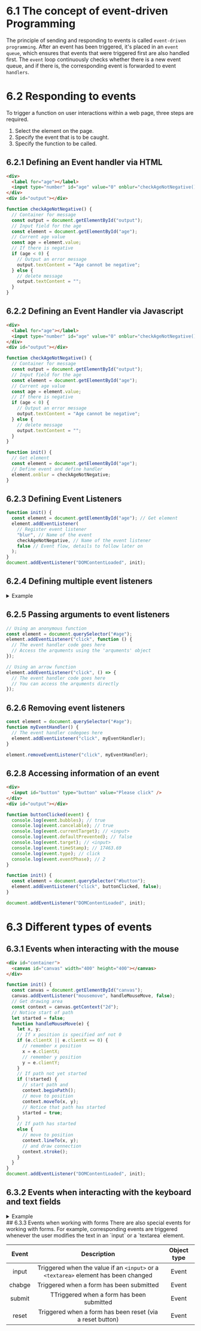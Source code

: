# 6.1 The concept of event-driven Programming

The principle of sending and responding to events is called `event-driven programming`.
After an event has been triggered, it's placed in an `event queue`, which ensures that events that were triggered first are also handled first. The `event` loop continuously checks whether there is a new event queue, and if there is, the corresponding event is forwarded to event `handlers`.

# 6.2 Responding to events

To trigger a function on user interactions within a web page, three steps are required.

1. Select the element on the page.
2. Specify the event that is to be caught.
3. Specify the function to be called.

## 6.2.1 Defining an Event handler via HTML

```html
<div>
  <label for="age"></label>
  <input type="number" id="age" value="0" onblur="checkAgeNotNegative()" />
</div>
<div id="output"></div>
```

```js
function checkAgeNotNegative() {
  // Container for message
  const output = document.getElementById("output");
  // Input field for the age
  const element = document.getElementById("age");
  // Current age value
  const age = element.value;
  // If there is negative
  if (age < 0) {
    // Output an error message
    output.textContent = "Age cannot be negative";
  } else {
    // delete message
    output.textContent = "";
  }
}
```

## 6.2.2 Defining an Event Handler via Javascript

```html
<div>
  <label for="age"></label>
  <input type="number" id="age" value="0" onblur="checkAgeNotNegative()" />
</div>
<div id="output"></div>
```

```js
function checkAgeNotNegative() {
  // Container for message
  const output = document.getElementById("output");
  // Input field for the age
  const element = document.getElementById("age");
  // Current age value
  const age = element.value;
  // If there is negative
  if (age < 0) {
    // Output an error message
    output.textContent = "Age cannot be negative";
  } else {
    // delete message
    output.textContent = "";
  }
}

function init() {
  // Get element
  const element = document.getElementById("age");
  // Define event and define handler
  element.onblur = checkAgeNotNegative;
}
```

## 6.2.3 Defining Event Listeners

```js
function init() {
  const element = document.getElementById("age"); // Get element
  element.addEventListener(
    // Register event listener
    "blur", // Name of the event
    checkAgeNotNegative, // Name of the event listener
    false // Event flow, details to follow later on
  );
}
document.addEventListener("DOMContentLoaded", init);
```

## 6.2.4 Defining multiple event listeners

<details>
  <summary>Example</summary>

```html
<div>
  <label for="age"></label>
  <input id="age" type="number" value="0" />
</div>
<div id="output"></div>
```

```js
function checkAgeNotNegative(age) {
  if (age < 0) {
    showMessage("Age must be a number");
  }
}
function checkAgeisNumber(age) {
  // Check is a value is a valid number
  if (!(!isNaN(parseFloat(age)) && isFinite(age))) {
    showMessage("Age must be a number");
  }
}

function clearMessage() {
  showMessage("");
}

function showMessage(message) {
  const output = document.querySelector("#output");
  output.textContent = message;
}

function getAgeValue() {
  const element = document.querySelector("#age");
  const age = element.value;
  return age;
}

function init() {
  const element = document.querySelector("#age");
  element.addEventListener("blur", clearMessage);
  element.addEventListener("blur", function () {
    // Anonymous function
    const age = getAgeValue(); // get value for age
    checkAgeNotNegative(age); // call the actual function
  });
  element.addEventListener("blur", function () {
    // Anonymous function
    const age = getAgeValue();
    checkAgeNotNegative(age);
  });
}

document.addEventListener("DOMContentLoaded", init);
```

</details>

## 6.2.5 Passing arguments to event listeners

```js
// Using an anonymous function
const element = document.querySelector("#age");
element.addEventListener("click", function () {
  // The event handler code goes here
  // Access the arquments using the 'arquments' object
});

// Using an arrow function
element.addEventListener("click", () => {
  // The event handler code goes here
  // You can access the arquments directly
});
```

## 6.2.6 Removing event listeners

```js
const element = document.querySelector("#age");
function myEventHandler() {
  // The event handler codegoes here
  element.addEventListener("click", myEventHandler);
}

element.removeEventListener("click", myEventHandler);
```

## 6.2.8 Accessing information of an event

```html
<div>
  <input id="button" type="button" value="Please click" />
</div>
<div id="output"></div>
```

```js
function buttonClicked(event) {
  console.log(event.bubbles); // true
  console.log(event.cancelable); // true
  console.log(event.currentTarget); // <input>
  console.log(event.defaultPrevented); // false
  console.log(event.target); // <input>
  console.log(event.timeStamp); // 17463.69
  console.log(event.type); // click
  console.log(event.eventPhase); // 2
}

function init() {
  const element = document.querySelector("#button");
  element.addEventListener("click", buttonClicked, false);
}

document.addEventListener("DOMContentLoaded", init);
```

# 6.3 Different types of events

## 6.3.1 Events when interacting with the mouse

```html
<div id="container">
  <canvas id="canvas" width="400" height="400"></canvas>
</div>
```

```js
function init() {
  const canvas = document.getElementById("canvas");
  canvas.addEventListener("mousemove", handleMouseMove, false);
  // Get drawing area
  const context = canvas.getContext("2d");
  // Notice start of path
  let started = false;
  function handleMouseMove(e) {
    let x, y;
    // If x position is specified anf not 0
    if (e.clientX || e.clientX == 0) {
      // remember x position
      x = e.clientX;
      // remember y position
      y = e.clientY;
    }
    // If path not yet started
    if (!started) {
      // start path and
      context.beginPath();
      // move to position
      context.moveTo(x, y);
      // Notice that path has started
      started = true;
    }
    // If path has started
    else {
      // move to position
      context.lineTo(x, y);
      // and draw connection
      context.stroke();
    }
  }
}
document.addEventListener("DOMContentLoaded", init);
```

## 6.3.2 Events when interacting with the keyboard and text fields

<details>
  <summary>Example</summary>

```html
<!DOCTYPE html>
<html>
  <head>
    <title>Moving Element with Arrow Keys</title>
    <style>
      #movingElement {
        position: absolute;
        width: 50px;
        height: 50px;
        background-color: red;
        top: 50px;
        left: 50px;
      }
    </style>
  </head>

  <body>
    <div id="movingElement"></div>

    <script>
      document.addEventListener("DOMContentLoaded", function () {
        const movingElement = document.getElementById("movingElement");
        const stepSize = 10; // Adjust this value to control the movement speed

        let currentPosition = {
          top: 50,
          left: 50,
        };

        document.addEventListener("keydown", function (event) {
          if (event.key === "ArrowLeft") {
            currentPosition.left -= stepSize;
          } else if (event.key === "ArrowRight") {
            currentPosition.left += stepSize;
          } else if (event.key === "ArrowUp") {
            currentPosition.top -= stepSize;
          } else if (event.key === "ArrowDown") {
            currentPosition.top += stepSize;
          }

          movingElement.style.top = currentPosition.top + "px";
          movingElement.style.left = currentPosition.left + "px";
        });
      });
    </script>
  </body>
</html>
```

</details>
## 6.3.3 Events when working with forms
There are also special events for working with forms. For example, corresponding events are triggered whenever the user modifies the text in an `input` or a `textarea` element.

| Event  |                                     Description                                     | Object type |
| :----: | :---------------------------------------------------------------------------------: | :---------: |
| input  | Triggered when the value if an `<input>` or a `<textarea>` element has been changed |    Event    |
| chabge |                      Triggered when a form has been submitted                       |    Event    |
| submit |                      TTriggered when a form has been submitted                      |    Event    |
| reset  |              Triggered when a form has been reset (via a reset button)              |    Event    |
